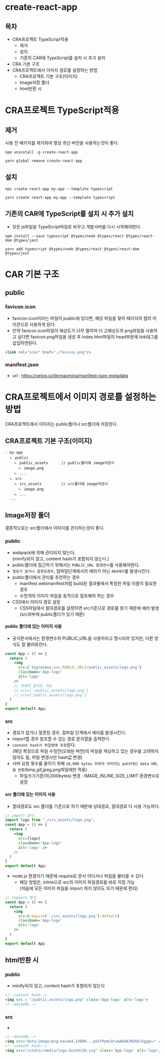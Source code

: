 # create-react-app
## 목차
- CRA프로젝트 TypeScript적용
  - 제거
  - 설치
  - 기존의 CAR에 TypeScript를 설치 시 추가 설치
- CRA 기본 구조
- CRA프로젝트에서 이미지 경로를 설정하는 방법
  - CRA프로젝트 기본 구조(이미지)
  - Image저장 폴더
  - html반환 시 

# CRA프로젝트 TypeScript적용
## 제거
사용 전 패키지를 제거하여 항상 최신 버전을 사용하는것이 좋다.
```
npm uninstall -g create-react-app

yarn global remove create-react-app
```
## 설치
```
npx create-react-app my-app --template typescript

yarn create react-app my-app --template typescript
```
## 기존의 CAR에 TypeScript를 설치 시 추가 설치
- 모든 js파일을 TypeScript파일로 바꾸고 개발서버를 다시 시작해야한다.
```
npm install --save typescript @types/node @types/react @types/react-dom @types/jest

yarn add typescript @types/node @types/react @types/react-dom @types/jest
```

# CAR 기본 구조
## public
### favicon.icon
- favicon.icon이라는 파일이 public에 있다면, 해당 파일을 찾아 페이지의 탭의 아이콘으로 사용하게 된다.
- 만약 favicon.icon파일이 해상도가 너무 떨어져 더 고해상도의 png파일을 사용하고 싶다면 favicon.png파일을 생성 후 index.html파일의 head부분에 link태그를 삽입하면된다.
```html
<link rel="icon" href="./favicon.png"/>
```
### manifest.json
- url : https://velog.io/@rmaomina/manifest-json-metadata
# CRA프로젝트에서 이미지 경로를 설정하는 방법
CRA프로젝트에서 이미지는 public폴더나 src폴더에 저장한다.
## CRA프로젝트 기본 구조(이미지)
```
- my-app
  ㄴ public
    ㄴ public_assets      // public폴더에 image저장시
      ㄴ image.png
    ㄴ ...
  ㄴ src                  
    ㄴ src_assets         // src폴더에 image저장시
      ㄴ image.png
    ㄴ ...
  ...
```
## Image저장 폴더
결론적으로는 src폴더에서 이미지를 관리하는것이 좋다.
### public
- webpack에 의해 관리되지 않는다.<br/>
  (minify되지 않고, content hash가 포함되지 않는다.)
- public폴더에 접근하기 위해서는 `PUBLIC_URL 환경변수`를 사용해야한다.
- `경로가 없거나 잘못된경우`, 컴파일단계에서의 에러가 아닌 `404에러`를 발생시킨다.
- public폴더에서 관리를 추천하는 경우
  - manifest.webmanifest처럼 build된 결과물에서 특정한 파일 이름이 필요한 경우
  - 수천개의 이미지 파일을 동적으로 참조해야 하는 경우
- CSS에서 이미지 경로 설정 
  - CSS파일에서 절대경로를 설정하면 src기준으로 경로를 찾기 때문에 에러 발생<br/>
    (src외부에 public폴더가 있기 때문)
#### public 폴더에 있는 이미지 사용
- 공식문서에서는 환경변수의 PUBLIC_URL을 사용하라고 명시되어 있지만, 다른 방식도 잘 불러와진다.
```jsx
const App = () => {
  return (
    <img
      src={`${process.env.PUBLIC_URL}/public_assets/logo.png`}
      className='App-logo'
      alt='logo'
    /> 
    // 아래의 방식도 가능
    // src={'/public_assets/logo.png'}
    // src={'public_assets/logo.png'}
  )
}
export default App;
```
### src
- 경로가 없거나 잘못된 경우, 컴파일 단계에서 에러를 발생시킨다.
- import할 경우 참조할 수 있는 경로 문자열을 출력한다.
- `content hash가 파일명에 포함`된다.<br/>
  (해당 특징으로 파일 수정전(오래된 버전)의 파일을 캐싱하고 있는 경우를 고려하지 않아도 됨, 파일 변경시만 hash값 변경)
- 서버 요청 횟수를 줄이기 위해 `10,000 bytes 이하의 이미지는 path대신 data URL을 반환`(bmp,gif,jpeg,png파일에만 적용)
  - 파일크기기준(10,000bytes) 변경 : IMAGE_INLINE_SIZE_LIMIT 환경변수로 설정
#### src 폴더에 있는 이미지 사용
- 절대경로도 src 폴더를 기준으로 하기 때문에 상대경로, 절대경로 다 사용 가능하다.
```jsx
// import 방식
import logo from "./srs_assets/logo.png";
const App = () => {
  return (
    <img
      src={logo} 
      className='App-logo' 
      alt='logo' />
    />
  )
}
export default App;
```
- node.js 환경이기 때문에 require로 문서 어디서나 파일을 불러올 수 있다
  - 해당 방법은, inline으로 src의 이미지 파일경로를 바로 지정 가능<br/>
    (처음에 모든 이미지 파일을 import 하지 않아도 되기 때문에 편리)
```jsx
// require 방식
const App = () => {
  return (
    <img 
      src={require('./src_assets/logo.png').default}
      className='App-logo'
      alt='logo'
    />
  )
}
export default App
```
## html반환 시 
### public
- minify되지 않고, content hash가 포함되지 않는다
```html
<!--content hash-->
<img src = "/public_assets/logo.png" class='App-logo' alt='logo'>
<!--dataURL-->
```
### src
- 
```html
<!--dataURL-->
<img src="data:image/png;base64,iVBOR...pkV7PpmLQrwAAAABJRU5Erkggg==" class='App-logo' alt='logo'/>
<!--content hash-->
<img src="/static/media/logo.6ce24c58.svg" class='App-logo' alt='logo'/>
```